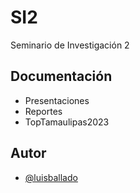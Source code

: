 # SI2
Seminario de Investigación 2

## Documentación

- Presentaciones
- Reportes
- TopTamaulipas2023


## Autor

- [@luisballado](https://www.github.com/luisballado)